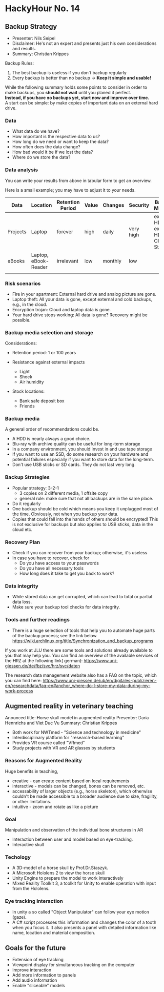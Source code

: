 # HackyHour No. 14

## Backup Strategy

- Presenter: Nils Seipel
- Disclaimer: He's not an expert and presents just his own 
considerations and results.
- Summary: Christian Krippes

Backup Rules:
1. The best backup is useless if you don't backup regularly
2. Every backup is better than no backup -> **Keep it simple and usable!**

While the following summary holds some points to consider in order to make
backups, you **should not wait** until you planed it perfect.  
**Instead, if you have no backups yet, start now and improve over time.**   
A start can be simple: by make copies of important data on an external hard drive.

### Data

- What data do we have?
- How important is the respective data to us?
- How long do we need or want to keep the data?
- How often does the data change?
- How bad would it be if we lost the data?
- Where do we store the data?


### Data analysis
You can write your results from above in tabular form to get an overview.

Here is a small example; you may have to adjust it to your needs.

| Data     | Location             | Retention Period | Value | Changes | Security  | Backup Medium                                 | Backup Interval |
|----------|----------------------|------------------|-------|---------|-----------|-----------------------------------------------|-----------------|
| Projects | Laptop               | forever          | high  | daily   | very high | external HDD 1, external HDD 2, Cloud Storage | daily           |
| eBooks   | Laptop, eBook-Reader | irrelevant       | low   | monthly | low       |                                               | monthly         |
|          |                      |                  |       |         |           |                                               

### Risk scenarios
- Fire in your apartment: External hard drive and analog picture are gone.
- Laptop theft: All your data is gone, except external and cold backups, e.g., in the cloud.
- Encryption trojan: Cloud and laptop data is gone.
- Your hard drive stops working: All data is gone? Recovery might be possible.

### Backup media selection and storage

Considerations:
- Retention period: 1 or 100 years
- Resistance against external impacts
  - Light
  - Shock
  - Air humidity

- Stock locations:
  - Bank safe deposit box
  - Friends

### Backup media

A general order of recommendations could be.

- A HDD is nearly always a good choice.
- Blu-ray with archive quality can be useful for long-term storage
- In a company environment, you should invest in and use tape storage
- If you want to use an SSD, do some research on your hardware and potential failures
especially if you want to store data for the long-term.
- Don't use USB sticks or SD cards. They do not last very long.

### Backup Strategies

- Popular strategy: 3-2-1
  - 3 copies on 2 different media, 1 offsite copy
  - general rule: make sure that not all backups are in the same place.
- Do it regularly
- One backup should be cold which means you keep it unplugged
most of the time. Obviously, not when you backup your data.
- Copies that could fall into the hands of others should be encrypted!
This is not exclusive for backups but also applies to USB sticks, data in the
cloud etc.

### Recovery Plan
- Check if you can recover from your backup; otherwise, it's useless
- In case you have to recover, check for
  - Do you have access to your passwords
  - Do you have all necessary tools
  - How long does it take to get you back to work?

### Data integrity

- While stored data can get corrupted, which can lead to total or partial
data loss.
- Make sure your backup tool checks for data integrity.


### Tools and further readings
- There is a huge selection of tools that help you to automate huge parts
of the backup process; see the link below. 
<https://wiki.archlinux.org/title/Synchronization_and_backup_programs>

If you work at JLU there are some tools and solutions already available to you
that may help you. You can find an overview of the available services
of the HRZ at the following link( german): https://www.uni-giessen.de/de/fbz/svc/hrz/svc/daten

The research data management website also has a FAQ on the topic, which you can find
here:
 <https://www.uni-giessen.de/ub/en/digitales-publizieren-en/researchdata/faq-en#anchor_where-do-I-store-my-data-during-my-work-process>

## Augmented reality in veterinary teaching

Anounced title: Horse skull model in augmented reality
Presenter: Daria Hennrichs and Viet Duc Vu
Summary: Christian Krippes

- Both work for NWTmed - "Science and technology in medicine"
- Interdisciplinary platform for "research-based learning"
- Provides VR course called "VRmed"
- Study projects with VR and AR glasses by students

### Reasons for Augmented Reality

Huge benefits in teaching,

- creative - can create content based on local requirements
- interactive - models can be changed, bones can be removed, etc.
- accessability of larger objects (e.g., horse skeleton), which otherwise couldn't
be made accessible to a broader audience due to size, fragility, or other
limitations.
- intuitive - zoom and rotate as like a picture

### Goal

Manipulation and observation of the individual bone structures in AR

- Interaction between user and model based on eye-tracking.
- Interactive skull 

### Techology

- A 3D-model of a horse skull by Prof.Dr.Staszyk.
- A Microsoft Hololens 2 to view the horse skull
- Unity Engine to prepare the model to work interactively
- Mixed Reality Toolkit 3, a toolkit for Unity to enable operation with
input from the Hololens.

### Eye tracking interaction

- In unity a so called "Object Manipulator" can follow your eye motion (gaze).
- A C# script processes this information and changes the color of a tooth
when you focus it. It also presents a panel with detailed information like name, location 
and material composition.

## Goals for the future 

- Extension of eye tracking
- Viewpoint display for simultaneous tracking on the computer
- Improve interaction
- Add more information to panels
- Add audio information
- Enable "sliceable" models